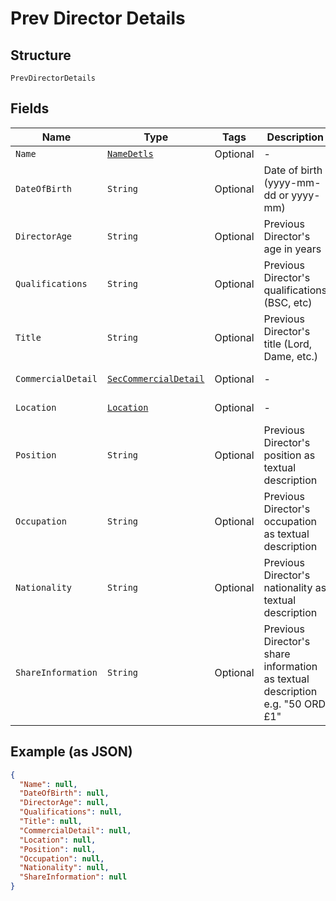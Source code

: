 
# Prev Director Details

## Structure

`PrevDirectorDetails`

## Fields

| Name | Type | Tags | Description | Getter | Setter |
|  --- | --- | --- | --- | --- | --- |
| `Name` | [`NameDetls`](../../doc/models/name-detls.md) | Optional | - | NameDetls getName() | setName(NameDetls name) |
| `DateOfBirth` | `String` | Optional | Date of birth (yyyy-mm-dd or yyyy-mm) | String getDateOfBirth() | setDateOfBirth(String dateOfBirth) |
| `DirectorAge` | `String` | Optional | Previous Director's age in years | String getDirectorAge() | setDirectorAge(String directorAge) |
| `Qualifications` | `String` | Optional | Previous Director's qualifications (BSC, etc) | String getQualifications() | setQualifications(String qualifications) |
| `Title` | `String` | Optional | Previous Director's title (Lord, Dame, etc.) | String getTitle() | setTitle(String title) |
| `CommercialDetail` | [`SecCommercialDetail`](../../doc/models/sec-commercial-detail.md) | Optional | - | SecCommercialDetail getCommercialDetail() | setCommercialDetail(SecCommercialDetail commercialDetail) |
| `Location` | [`Location`](../../doc/models/location.md) | Optional | - | Location getLocation() | setLocation(Location location) |
| `Position` | `String` | Optional | Previous Director's position as textual description | String getPosition() | setPosition(String position) |
| `Occupation` | `String` | Optional | Previous Director's occupation as textual description | String getOccupation() | setOccupation(String occupation) |
| `Nationality` | `String` | Optional | Previous Director's nationality as textual description | String getNationality() | setNationality(String nationality) |
| `ShareInformation` | `String` | Optional | Previous Director's share information as textual description e.g. "50 ORD &pound;1" | String getShareInformation() | setShareInformation(String shareInformation) |

## Example (as JSON)

```json
{
  "Name": null,
  "DateOfBirth": null,
  "DirectorAge": null,
  "Qualifications": null,
  "Title": null,
  "CommercialDetail": null,
  "Location": null,
  "Position": null,
  "Occupation": null,
  "Nationality": null,
  "ShareInformation": null
}
```

